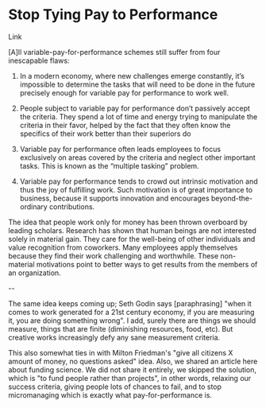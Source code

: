 # Stop Tying Pay to Performance

Link

[A]ll variable-pay-for-performance schemes still suffer from four inescapable flaws:

1. In a modern economy, where new challenges emerge constantly, it’s impossible to determine the tasks that will need to be done in the future precisely enough for variable pay for performance to work well.

2. People subject to variable pay for performance don’t passively accept the criteria. They spend a lot of time and energy trying to manipulate the criteria in their favor, helped by the fact that they often know the specifics of their work better than their superiors do

3. Variable pay for performance often leads employees to focus exclusively on areas covered by the criteria and neglect other important tasks. This is known as the “multiple tasking” problem.

4. Variable pay for performance tends to crowd out intrinsic motivation and thus the joy of fulfilling work. Such motivation is of great importance to business, because it supports innovation and encourages beyond-the-ordinary contributions.

The idea that people work only for money has been thrown overboard by leading scholars. Research has shown that human beings are not interested solely in material gain. They care for the well-being of other individuals and value recognition from coworkers. Many employees apply themselves because they find their work challenging and worthwhile. These non-material motivations point to better ways to get results from the members of an organization.

--

The same idea keeps coming up; Seth Godin says [paraphrasing] "when it comes to work generated for a 21st century economy, if you are measuring it, you are doing something wrong". I add, surely there are things we should measure, things that are finite (diminishing resources, food, etc). But creative works increasingly defy any sane measurement criteria.

This also somewhat ties in with Milton Friedman's "give all citizens X amount of money, no questions asked" idea. Also, we shared an article here about funding science. We did not share it entirely, we skipped the solution, which is "to fund people rather than projects", in other words, relaxing our success criteria, giving people lots of chances to fail, and to stop micromanaging which is exactly what pay-for-performance is.
